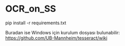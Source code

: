 # OCR_on_SS

pip install -r requirements.txt

Buradan ise Windows için kurulum dosyası bulunabilir: https://github.com/UB-Mannheim/tesseract/wiki
